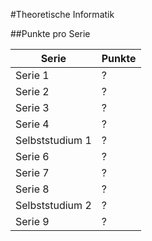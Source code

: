 #Theoretische Informatik

##Punkte pro Serie

Serie  |  Punkte
-------|----------
Serie 1 |    ?
Serie 2 |    ?
Serie 3 |    ?
Serie 4 |    ?
Selbststudium 1 |    ?
Serie 6 |    ?
Serie 7 |    ?
Serie 8 |    ?
Selbststudium 2 | ?
Serie 9 | ?


